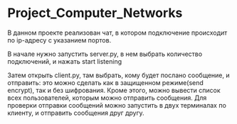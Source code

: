 # Project_Computer_Networks

В данном проекте реализован чат, в котором подключение происходит по ip-адресу с указанием портов.

В начале нужно запустить server.py, в нем выбрать количество подключений, и нажать start listening

Затем открыть client.py, там выбрать, кому будет послано сообщение, и отправить: это можно сделать как в защищенном режиме(send encrypt), так и без шифрования.
Кроме этого, можно вывести список всех пользователей, которым можно отправить сообщения. Для проверки отправки сообщений можно запустить в двух терминалах по клиенту, и отправить сообщения друг другу.
